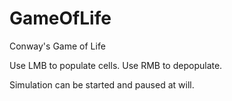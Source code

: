 # GameOfLife
Conway's Game of Life

Use LMB to populate cells. Use RMB to depopulate. 

Simulation can be started and paused at will.
